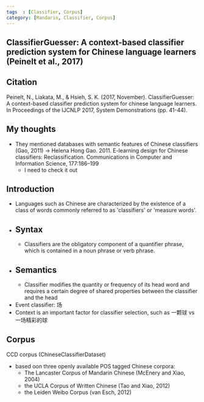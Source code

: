 ```yaml
---
tags  : [Classifier, Corpus]
category: [Mandarin, Classifier, Corpus]
---
```

## ClassifierGuesser: A context-based classifier prediction system for Chinese language learners (Peinelt et al., 2017)

## Citation 
Peinelt, N., Liakata, M., & Hsieh, S. K. (2017, November). ClassifierGuesser: A context-based classifier prediction system for chinese language learners. In Proceedings of the IJCNLP 2017, System Demonstrations (pp. 41-44).

## My thoughts
- They mentioned databases with semantic features of Chinese classifiers (Gao, 2011) -> Helena Hong Gao. 2011. E-learning design for
Chinese classifiers: Reclassification. Communications in Computer and Information Science, 177:186–199
  - I need to check it out


## Introduction 
- Languages such as Chinese are characterized by the existence of a class of words commonly referred to as 'classifiers' or 'measure words'. 
- ## Syntax
  - Classifiers are the obligatory component of a quantifier phrase, which is contained in a noun phrase or verb phrase.
- ## Semantics
  - Classifier modifies the quantity or frequency of its head word and requires a certain degree of shared properties between the classifier and the head
- Event classifier: 场
- Context is an important factor for classifier selection, such as 一颗球 vs 一场精彩的球

## Corpus
CCD corpus (ChineseClassifierDataset)
- based oon three openly available POS tagged Chinese corpora:
  - The Lancaster Corpus of Mandarin Chinese (McEnery and Xiao, 2004)
  - the UCLA Corpus of Written Chinese (Tao and Xiao, 2012)
  - the Leiden Weibo Corpus (van Esch, 2012)

